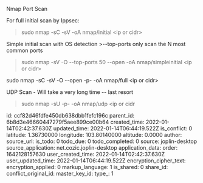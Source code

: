 Nmap Port Scan

For full initial scan by Ippsec:

> sudo nmap -sC -sV -oA nmap/initial &lt;ip or cidr&gt;

Simple initial scan with OS detection >--top-ports only scan the N most common ports

> sudo nmap -sV -O --top-ports 50 --open -oA nmap/simpleinitial &lt;ip or cidr&gt;

sudo nmap -sC -sV -O --open -p- -oA nmap/full &lt;ip or cidr&gt;

UDP Scan - Will take a very long time -- last resort

> sudo nmap -sU -p- -oA nmap/udp <ip or cidr

id: ccf82d46fdfe450db638dbb1fefc196c
parent_id: 6b8d3e46660447279f5aee899ce00b64
created_time: 2022-01-14T02:42:37.630Z
updated_time: 2022-01-14T06:44:19.522Z
is_conflict: 0
latitude: 1.36730000
longitude: 103.80140000
altitude: 0.0000
author: 
source_url: 
is_todo: 0
todo_due: 0
todo_completed: 0
source: joplin-desktop
source_application: net.cozic.joplin-desktop
application_data: 
order: 1642128157630
user_created_time: 2022-01-14T02:42:37.630Z
user_updated_time: 2022-01-14T06:44:19.522Z
encryption_cipher_text: 
encryption_applied: 0
markup_language: 1
is_shared: 0
share_id: 
conflict_original_id: 
master_key_id: 
type_: 1